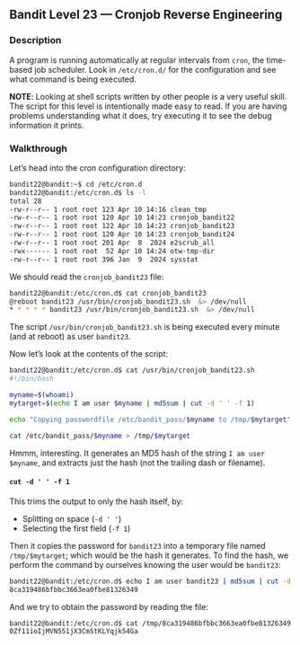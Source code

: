 ## Bandit Level 23 — Cronjob Reverse Engineering

### Description

A program is running automatically at regular intervals from `cron`, the time-based job scheduler. Look in `/etc/cron.d/` for the configuration and see what command is being executed.

**NOTE**: Looking at shell scripts written by other people is a very useful skill. The script for this level is intentionally made easy to read. If you are having problems understanding what it does, try executing it to see the debug information it prints.


### Walkthrough

Let’s head into the cron configuration directory:
```bash
bandit22@bandit:~$ cd /etc/cron.d
bandit22@bandit:/etc/cron.d$ ls -l
total 28
-rw-r--r-- 1 root root 123 Apr 10 14:16 clean_tmp
-rw-r--r-- 1 root root 120 Apr 10 14:23 cronjob_bandit22
-rw-r--r-- 1 root root 122 Apr 10 14:23 cronjob_bandit23
-rw-r--r-- 1 root root 120 Apr 10 14:23 cronjob_bandit24
-rw-r--r-- 1 root root 201 Apr  8  2024 e2scrub_all
-rwx------ 1 root root  52 Apr 10 14:24 otw-tmp-dir
-rw-r--r-- 1 root root 396 Jan  9  2024 sysstat
```
We should read the `cronjob_bandit23` file:
```bash
bandit22@bandit:/etc/cron.d$ cat cronjob_bandit23
@reboot bandit23 /usr/bin/cronjob_bandit23.sh  &> /dev/null
* * * * * bandit23 /usr/bin/cronjob_bandit23.sh  &> /dev/null
```
The script `/usr/bin/cronjob_bandit23.sh` is being executed every minute (and at reboot) as user `bandit23`.

Now let’s look at the contents of the script:
```bash
bandit22@bandit:/etc/cron.d$ cat /usr/bin/cronjob_bandit23.sh
#!/bin/bash

myname=$(whoami)
mytarget=$(echo I am user $myname | md5sum | cut -d ' ' -f 1)

echo "Copying passwordfile /etc/bandit_pass/$myname to /tmp/$mytarget"

cat /etc/bandit_pass/$myname > /tmp/$mytarget
```
Hmmm, interesting.
It generates an MD5 hash of the string `I am user $myname`, and extracts just the hash (not the trailing dash or filename).

#### `cut -d ' ' -f 1`
This trims the output to only the hash itself, by:
- Splitting on space (`-d ' '`)
- Selecting the first field (`-f 1`)

Then it copies the password for `bandit23` into a temporary file named `/tmp/$mytarget`; which would be the hash it generates.
To find the hash, we perform the command by ourselves knowing the user would be `bandit23`:

```bash
bandit22@bandit:/etc/cron.d$ echo I am user bandit23 | md5sum | cut -d ' ' -f 1
8ca319486bfbbc3663ea0fbe81326349
```
And we try to obtain the password by reading the file:
```bash
bandit22@bandit:/etc/cron.d$ cat /tmp/8ca319486bfbbc3663ea0fbe81326349
0Zf11ioIjMVN551jX3CmStKLYqjk54Ga
```